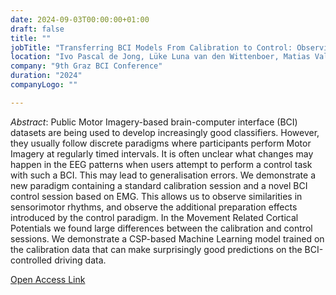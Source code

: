 ```yaml
---
date: 2024-09-03T00:00:00+01:00
draft: false
title: ""
jobTitle: "Transferring BCI Models From Calibration to Control: Observing Shifts in EEG Features"
location: "Ivo Pascal de Jong, Lüke Luna van den Wittenboer, Matias Valdenegro-Toro, Andreea Ioana Sburlea"
company: "9th Graz BCI Conference"
duration: "2024"
companyLogo: ""

---
```

*Abstract*: Public Motor Imagery-based brain-computer interface (BCI) datasets are being used to develop increasingly good classifiers. However, they usually follow discrete paradigms where participants perform Motor Imagery at regularly timed intervals. It is often unclear what changes may happen in the EEG patterns when users attempt to perform a control task with such a BCI. This may lead to generalisation errors. We demonstrate a new paradigm containing a standard calibration session and a novel BCI control session based on EMG. This allows us to observe similarities in sensorimotor rhythms, and observe the additional preparation effects introduced by the control paradigm. In the Movement Related Cortical Potentials we found large differences between the calibration and control sessions. We demonstrate a CSP-based Machine Learning model trained on the calibration data that can make surprisingly good predictions on the BCI-controlled driving data.

[Open Access Link](https://doi.org/10.3217/978-3-99161-014-4-028)